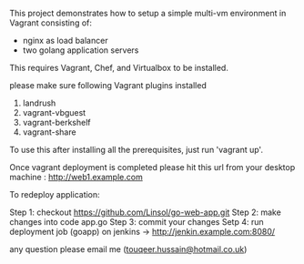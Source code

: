 This project demonstrates how to setup a simple multi-vm environment in Vagrant consisting of:

* nginx as load balancer
* two golang application servers

This requires Vagrant, Chef, and Virtualbox to be installed.

please make sure following Vagrant plugins installed 
 1. landrush
 2. vagrant-vbguest
 3. vagrant-berkshelf
 4. vagrant-share

To use this after installing all the prerequisites, just run 'vagrant up'.

Once vagrant deployment is completed please hit this url from your desktop machine :  http://web1.example.com

To redeploy application:

Step 1: checkout https://github.com/Linsol/go-web-app.git
Step 2: make changes into code app.go
Step 3: commit your changes 
Setp 4: run deployment job (goapp) on jenkins -> http://jenkin.example.com:8080/

any question please email me (touqeer.hussain@hotmail.co.uk)
